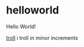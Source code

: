 # helloworld
Hello World!

[troll]: https://www.freeiconspng.com/thumbs/troll-face-png/troll-face-png-4.png

[troll] i troll in minor increments
